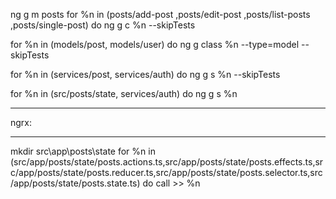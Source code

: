 ng g m posts
for %n in (posts/add-post ,posts/edit-post ,posts/list-posts ,posts/single-post) do ng g c %n --skipTests

for %n in (models/post, models/user) do ng g class %n --type=model --skipTests

for %n in (services/post, services/auth) do ng g s %n --skipTests

for %n in (src/posts/state, services/auth) do ng g s %n

---

ngrx:

---

mkdir src\app\posts\state
for %n in (src/app/posts/state/posts.actions.ts,src/app/posts/state/posts.effects.ts,src/app/posts/state/posts.reducer.ts,src/app/posts/state/posts.selector.ts,src/app/posts/state/posts.state.ts) do call >> %n
